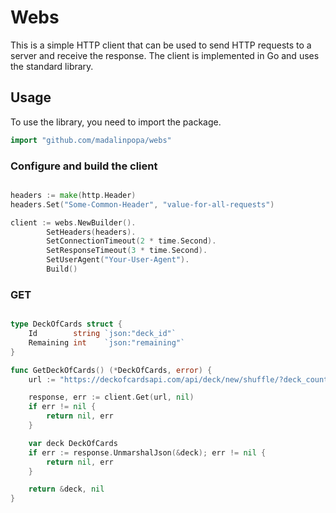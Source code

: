 # Webs

This is a simple HTTP client that can be used to send HTTP requests to a server
and receive the response. The client is implemented in Go and uses the standard
library.

## Usage

To use the library, you need to import the package.

```go
import "github.com/madalinpopa/webs"
```

### Configure and build the client

```go

headers := make(http.Header)
headers.Set("Some-Common-Header", "value-for-all-requests")

client := webs.NewBuilder().
	    SetHeaders(headers).
        SetConnectionTimeout(2 * time.Second).
	    SetResponseTimeout(3 * time.Second).
        SetUserAgent("Your-User-Agent").
	    Build()
```
### GET

```go

type DeckOfCards struct {
    Id        string `json:"deck_id"`
    Remaining int    `json:"remaining"`
}

func GetDeckOfCards() (*DeckOfCards, error) {
    url := "https://deckofcardsapi.com/api/deck/new/shuffle/?deck_count=1"

    response, err := client.Get(url, nil)
    if err != nil {
        return nil, err
    }   

    var deck DeckOfCards
    if err := response.UnmarshalJson(&deck); err != nil {
        return nil, err
    }

    return &deck, nil
}

```

